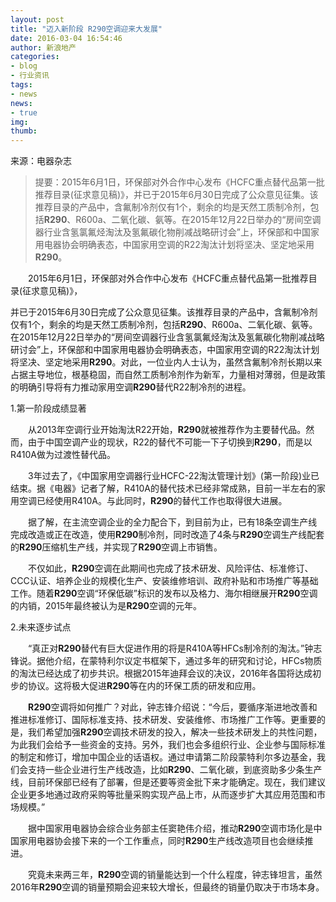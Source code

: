 ```yaml
---
layout: post
title: "迈入新阶段 R290空调迎来大发展"
date: 2016-03-04 16:54:46
author: 新浪地产
categories: 
- blog
- 行业资讯
tags:
- news
news:
- true
img: 
thumb: 
---
```


来源：电器杂志

> 提要：2015年6月1日，环保部对外合作中心发布《HCFC重点替代品第一批推荐目录(征求意见稿)》，并已于2015年6月30日完成了公众意见征集。该推荐目录的产品中，含氟制冷剂仅有1个，剩余的均是天然工质制冷剂，包括**R290**、R600a、二氧化碳、氨等。在2015年12月22日举办的“房间空调器行业含氢氯氟烃淘汰及氢氟碳化物削减战略研讨会”上，环保部和中国家用电器协会明确表态，中国家用空调的R22淘汰计划将坚决、坚定地采用**R290**。

　　2015年6月1日，环保部对外合作中心发布《HCFC重点替代品第一批推荐目录(征求意见稿)》，
<!--more-->
并已于2015年6月30日完成了公众意见征集。该推荐目录的产品中，含氟制冷剂仅有1个，剩余的均是天然工质制冷剂，包括**R290**、R600a、二氧化碳、氨等。在2015年12月22日举办的“房间空调器行业含氢氯氟烃淘汰及氢氟碳化物削减战略研讨会”上，环保部和中国家用电器协会明确表态，中国家用空调的R22淘汰计划将坚决、坚定地采用**R290**。对此，一位业内人士认为，虽然含氟制冷剂长期以来占据主导地位，根基稳固，而自然工质制冷剂作为新军，力量相对薄弱，但是政策的明确引导将有力推动家用空调**R290**替代R22制冷剂的进程。

 1.第一阶段成绩显著

　　从2013年空调行业开始淘汰R22开始，**R290**就被推荐作为主要替代品。然而，由于中国空调产业的现状，R22的替代不可能一下子切换到**R290**，而是以R410A做为过渡性替代品。

　　3年过去了，《中国家用空调器行业HCFC-22淘汰管理计划》(第一阶段)业已结束。据《电器》记者了解，R410A的替代技术已经非常成熟，目前一半左右的家用空调已经使用R410A。与此同时，**R290**的替代工作也取得很大进展。

　　据了解，在主流空调企业的全力配合下，到目前为止，已有18条空调生产线完成改造或正在改造，使用**R290**制冷剂，同时改造了4条与**R290**空调生产线配套的**R290**压缩机生产线，并实现了**R290**空调上市销售。

　　不仅如此，**R290**空调在此期间也完成了技术研发、风险评估、标准修订、CCC认证、培养企业的规模化生产、安装维修培训、政府补贴和市场推广等基础工作。随着**R290**空调“环保低碳”标识的发布以及格力、海尔相继展开**R290**空调的内销，2015年最终被认为是**R290**空调的元年。

 2.未来逐步试点

　　“真正对**R290**替代有巨大促进作用的将是R410A等HFCs制冷剂的淘汰。”钟志锋说。据他介绍，在蒙特利尔议定书框架下，通过多年的研究和讨论，HFCs物质的淘汰已经达成了初步共识。根据2015年迪拜会议的决议，2016年各国将达成初步的协议。这将极大促进**R290**等在内的环保工质的研发和应用。

　　**R290**空调将如何推广？对此，钟志锋介绍说：“今后，要循序渐进地改善和推进标准修订、国际标准支持、技术研发、安装维修、市场推广工作等。更重要的是，我们希望加强**R290**空调技术研发的投入，解决一些技术研发上的共性问题，为此我们会给予一些资金的支持。另外，我们也会多组织行业、企业参与国际标准的制定和修订，增加中国企业的话语权。通过申请第二阶段蒙特利尔多边基金，我们会支持一些企业进行生产线改造，比如**R290**、二氧化碳，到底资助多少条生产线，目前环保部已经有了部署，但是还要等资金批下来才能确定。现在，我们建议企业更多地通过政府采购等批量采购实现产品上市，从而逐步扩大其应用范围和市场规模。”

　　据中国家用电器协会综合业务部主任窦艳伟介绍，推动**R290**空调市场化是中国家用电器协会接下来的一个工作重点，同时**R290**生产线改造项目也会继续推进。

　　究竟未来两三年，**R290**空调的销量能达到一个什么程度，钟志锋坦言，虽然2016年**R290**空调的销量预期会迎来较大增长，但最终的销量仍取决于市场本身。 

